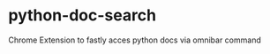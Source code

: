 python-doc-search
=================

Chrome Extension to fastly acces python docs via omnibar command
